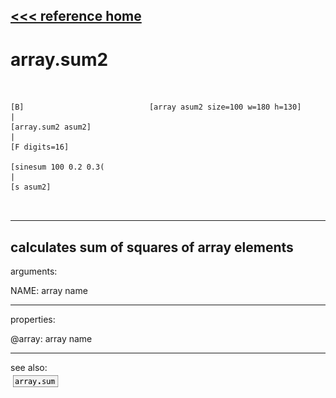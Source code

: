 [<<< reference home](ceammc_lib.md)
---

# array.sum2

```


[B]                            [array asum2 size=100 w=180 h=130]
|
[array.sum2 asum2]
|
[F digits=16]

[sinesum 100 0.2 0.3(
|
[s asum2]

            
```
---
calculates sum of squares of array elements
---
arguments:

NAME: array name<br>

---
properties:

@array: array name<br>

---
see also:<br>
[![array.sum](img/object_array.sum.png)](array.sum.md)
